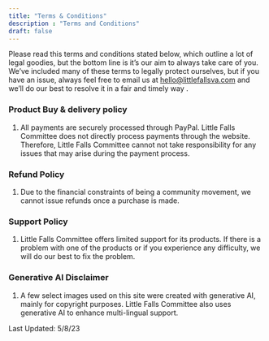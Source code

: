 ```yaml
---
title: "Terms & Conditions"
description : "Terms and Conditions"
draft: false
---
```


Please read this terms and conditions stated below, which outline a lot of legal goodies, but the bottom line is it’s our aim to always take care of you. We’ve included many of these terms to legally protect ourselves, but if you have an issue, always feel free to email us at hello@littlefallsva.com and we’ll do our best to resolve it in a fair and timely way .

### Product Buy & delivery policy

1) All payments are securely processed through PayPal. Little Falls Committee does not directly process payments through the website. Therefore, Little Falls Committee cannot not take responsibility for any issues that may arise during the payment process.

### Refund Policy

1) Due to the financial constraints of being a community movement, we cannot issue refunds once a purchase is made.

### Support Policy
1) Little Falls Committee offers limited support for its products. If there is a problem with one of the products or if you experience any difficulty, we will do our best to fix the problem.

### Generative AI Disclaimer
1) A few select images used on this site were created with generative AI, mainly for copyright purposes. Little Falls Committee also uses generative AI to enhance multi-lingual support.

Last Updated: 5/8/23